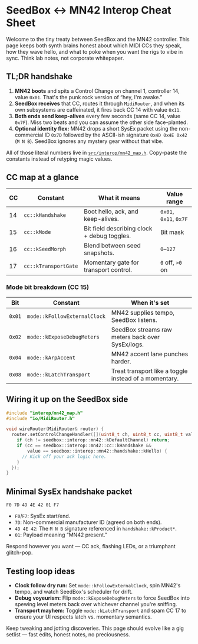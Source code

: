 # SeedBox ↔ MN42 Interop Cheat Sheet

Welcome to the tiny treaty between SeedBox and the MN42 controller. This page
keeps both synth brains honest about which MIDI CCs they speak, how they wave
hello, and what to poke when you want the rigs to vibe in sync. Think lab notes,
not corporate whitepaper.

## TL;DR handshake

1. **MN42 boots** and spits a Control Change on channel 1, controller 14,
   value `0x01`. That's the punk rock version of “hey, I'm awake.”
2. **SeedBox receives** that CC, routes it through `MidiRouter`, and when its own
   subsystems are caffeinated, it fires back CC 14 with value `0x11`.
3. **Both ends send keep-alives** every few seconds (same CC 14, value `0x7F`).
   Miss two beats and you can assume the other side face-planted.
4. **Optional identity flex:** MN42 drops a short SysEx packet using the
   non-commercial ID `0x7D` followed by the ASCII-ish signature `0x4D 0x4E 0x42`
   (`M N B`). SeedBox ignores any mystery gear without that vibe.

All of those literal numbers live in
[`src/interop/mn42_map.h`](../src/interop/mn42_map.h). Copy-paste the constants
instead of retyping magic values.

## CC map at a glance

| CC | Constant | What it means | Value range |
| --- | --- | --- | --- |
| 14 | `cc::kHandshake` | Boot hello, ack, and keep-alives. | `0x01`, `0x11`, `0x7F` |
| 15 | `cc::kMode` | Bit field describing clock + debug toggles. | Bit mask |
| 16 | `cc::kSeedMorph` | Blend between seed snapshots. | `0–127` |
| 17 | `cc::kTransportGate` | Momentary gate for transport control. | `0` off, `>0` on |

### Mode bit breakdown (CC 15)

| Bit | Constant | When it's set |
| --- | --- | --- |
| `0x01` | `mode::kFollowExternalClock` | MN42 supplies tempo, SeedBox listens. |
| `0x02` | `mode::kExposeDebugMeters` | SeedBox streams raw meters back over SysEx/logs. |
| `0x04` | `mode::kArpAccent` | MN42 accent lane punches harder. |
| `0x08` | `mode::kLatchTransport` | Treat transport like a toggle instead of a momentary. |

## Wiring it up on the SeedBox side

```cpp
#include "interop/mn42_map.h"
#include "io/MidiRouter.h"

void wireRouter(MidiRouter& router) {
  router.setControlChangeHandler([](uint8_t ch, uint8_t cc, uint8_t value) {
    if (ch != seedbox::interop::mn42::kDefaultChannel) return;
    if (cc == seedbox::interop::mn42::cc::kHandshake &&
        value == seedbox::interop::mn42::handshake::kHello) {
      // Kick off your ack logic here.
    }
  });
}
```

## Minimal SysEx handshake packet

```
F0 7D 4D 4E 42 01 F7
```

- `F0`/`F7`: SysEx start/end.
- `7D`: Non-commercial manufacturer ID (agreed on both ends).
- `4D 4E 42`: The `M N B` signature referenced in `handshake::kProduct*`.
- `01`: Payload meaning “MN42 present.”

Respond however you want — CC ack, flashing LEDs, or a triumphant glitch-pop.

## Testing loop ideas

- **Clock follow dry run:** Set `mode::kFollowExternalClock`, spin MN42's tempo,
  and watch SeedBox's scheduler for drift.
- **Debug voyeurism:** Flip `mode::kExposeDebugMeters` to force SeedBox into
  spewing level meters back over whichever channel you're sniffing.
- **Transport mayhem:** Toggle `mode::kLatchTransport` and spam CC 17 to ensure
  your UI respects latch vs. momentary semantics.

Keep tweaking and jotting discoveries. This page should evolve like a gig
setlist — fast edits, honest notes, no preciousness.
